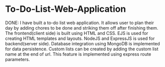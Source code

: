 # To-Do-List-Web-Application
DONE:
I have built a to-do list web application. It allows user to plan their day by adding chores to be done and striking them off after finishing them. 
The frontend(client side) is built using HTML and CSS. EJS is used for creating HTML templates and layouts. NodeJS and ExpressJS is used for backend(server side). Database integration using MongoDB is implemented for data persistence. Custom lists can be created by adding the custom list name at the end of url. This feature is implemented using express route parameters.
